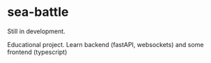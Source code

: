 # sea-battle

Still in development.

Educational project. Learn backend (fastAPI, websockets) and some frontend (typescript)

